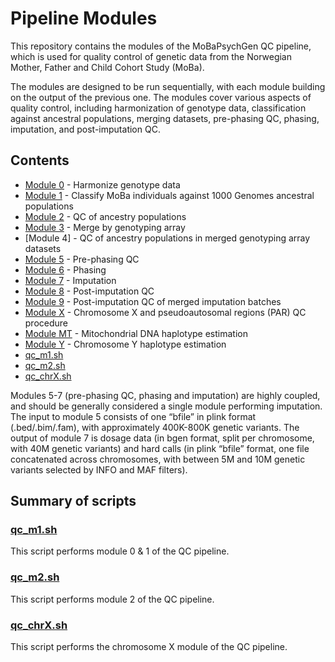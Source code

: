 # Pipeline Modules
This repository contains the modules of the MoBaPsychGen QC pipeline, which is used for quality control of genetic data from the Norwegian Mother, Father and Child Cohort Study (MoBa).

The modules are designed to be run sequentially, with each module building on the output of the previous one. The modules cover various aspects of quality control, including harmonization of genotype data, classification against ancestral populations, merging datasets, pre-phasing QC, phasing, imputation, and post-imputation QC.

## Contents

* [Module 0](Module%200.%20Harmonization%20of%20genotype%20data.md) - Harmonize genotype data
* [Module 1](Module%201.%20Classify%20MoBa%20individuals%20against%201000%20Genomes%20ancestral%20populations.md) - Classify MoBa individuals against 1000 Genomes ancestral populations
* [Module 2](Module%202.%20QC%20of%20ancestry%20populations.md) - QC of ancestry populations
* [Module 3](Module%203.%20Merge%20genotype%20batches%20with%20significant%20SNP%20overlap.md) - Merge by genotyping array
* [Module 4] - QC of ancestry populations in merged genotyping array datasets
* [Module 5](Module%205.%20Pre-phasing%20QC.md) - Pre-phasing QC
* [Module 6](Module%206.%20Phasing.md) - Phasing
* [Module 7](Module%207.%20Imputation.md) - Imputation
* [Module 8](Module%208.%20Post-imputation%20QC) - Post-imputation QC
* [Module 9](Module%209.%20Post-imputation%20QC%20of%20merged%20imputation%20batches) - Post-imputation QC of merged imputation batches
* [Module X](Module%20X.%20Chromosome%20X%20and%20pseudoautosomal%20regions%20(PAR)%20QC%20procedure.md) - Chromosome X and pseudoautosomal regions (PAR) QC procedure
* [Module MT](Module%20MT.%20Mitochondrial%20DNA%20haplotype%20estimation) - Mitochondrial DNA haplotype estimation
* [Module Y](Module%20Y.%20Chromosome%20Y%20haplotype%20estimation) - Chromosome Y haplotype estimation
* [qc_m1.sh](#qc_m1sh)
* [qc_m2.sh](#qc_m2sh)
* [qc_chrX.sh](#qc_chrxsh)

Modules 5-7 (pre-phasing QC, phasing and imputation) are highly coupled, and should be generally considered a single module performing imputation.
The input to module 5 consists of one “bfile” in plink format (.bed/.bim/.fam), with approximately 400K-800K genetic variants. The output of module 7 is dosage data (in bgen format, split per chromosome, with 40M genetic variants) and hard calls (in plink “bfile” format, one file concatenated across chromosomes, with between 5M and 10M genetic variants selected by INFO and MAF filters).

## Summary of scripts

### [qc_m1.sh](qc_m1.sh)
This script performs module 0 & 1 of the QC pipeline.

### [qc_m2.sh](qc_m2.sh)
This script performs module 2 of the QC pipeline.

### [qc_chrX.sh](qc_chrX.sh)
This script performs the chromosome X module of the QC pipeline.
